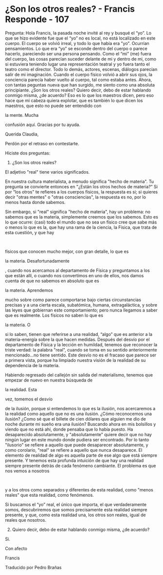 # ¿Son los otros reales? - Francis Responde - 107

Pregunta: Hola Francis, la pasada noche invité al rey y busqué el “yo”. Lo que se hizo evidente fue que el “yo” no es local, no está localizado en este cuerpo. El cuerpo se volvió irreal, y todo lo que había era "yo". Ocurrían pensamientos. Lo que era “yo” se esconde dentro del cuerpo o parece hacerlo, pareciendo ser una persona pensando. Como el “mi” (me) fuera del cuerpo, las cosas parecían suceder delante de mi y dentro de mi, como si estuviera teniendo lugar una representación teatral y yo fuera tanto el teatro como el director. Todo lo demás, actores, escenas, diálogos parecían salir de mi imaginación. Cuando el cuerpo físico volvió a abrir sus ojos, la conciencia parecía haber vuelto al cuerpo, tal como estaba antes. Ahora, con tantas peguntas nueva que han surgido, me siento como una absoluta principiante. ¿Son los otros reales? Quiero decir, debo de estar hablando conmigo misma, ¿de acuerdo? Eso es lo que los maestros dicen, pero eso hace que mi cabeza quiera explotar, que es también lo que dicen los maestros, que esto no puede ser entendido con 

la mente. Mucha

 confusión aquí. Gracias por tu ayuda.

Querida Claudia,

Perdón por el retraso en contestarte.

Hiciste dos preguntas:

1. ¿Son los otros reales? 

El adjetivo "real" tiene varios significados. 

En nuestra cultura materialista, a menudo significa "hecho de materia". Tu pregunta se convierte entonces en "¿Están los otros hechos de materia?” Si por “los otros" te refieres a los cuerpos físicos, la respuesta es si; si quieres decir "otras mentes" o "otras consciencias", la respuesta es no, por lo menos hasta donde sabemos.

Sin embargo, si "real" significa "hecho de materia", hay un problema: no sabemos que es la materia, simplemente creemos que los sabemos. Esto es lo que ocurre: (casi) todo el mundo que no sea un físico cree que sabe más o menos lo que es la, que hay una rama de la ciencia, la Física, que trata de esta cuestión, y que hay

  

físicos que conocen mucho mejor, con gran detalle, lo que es 

la materia. Desafortunadamente

, cuando nos acercamos al departamento de Física y preguntamos a los que están allí, o cuando nos convertimos en uno de ellos, nos damos cuenta de que no sabemos en absoluto que es 

la materia. Aprendemos

 mucho sobre como parece comportarse bajo ciertas circunstancias precisas y a una cierta escala, subatómica, humana, extragaláctica, y sobre las leyes que gobiernan este comportamiento; pero nunca llegamos a saber que es realmente. Los físicos no saben lo que es 

la materia. O

 si lo saben, tienen que referirse a una realidad, “algo” que es anterior a la materia-energía sobre la que hacen medidas. Después del desvío por el departamento de Física y la lección en humildad, tenemos que reconocer la triste verdad: la palabra "real", cuando se toma en su sentido anteriormente mencionado…no tiene sentido. Este desvío no es el fracaso que parece ser a primera vista, porque ha limpiado nuestra visión de la realidad de su dependencia de la materia.

Habiendo regresado del callejón sin salida del materialismo, tenemos que empezar de nuevo en nuestra búsqueda de 

la realidad. Esta

 vez, tomemos el desvío

de la ilusión, porque si entendemos lo que es la ilusión, nos acercaremos a la realidad como aquello que no es una ilusión. ¿Cómo reconocemos una ilusión? ¿Como sé que el billete de cien dólares que alguien me dio de noche durante mi sueño era una ilusión? Buscando ahora en mis bolsillos y viendo que no está ahí, donde pensaba que lo había puesto. Ha desaparecido absolutamente, y "absolutamente" quiere decir que no hay ningún lugar en este mundo donde pudiera ser encontrado. Por lo tanto "ilusorio" se refiere a aquello que puede desaparecer absolutamente, y como corolario, "real" se refiere a aquello que nunca desaparece. El elemento de realidad de algo es aquella parte de ese algo que está siempre presente. Y tenemos esta profunda intuición de que hay una realidad siempre presente detrás de cada fenómeno cambiante. El problema es que nos vemos a nosotros

  

y a los otros como separados y diferentes de esta realidad, como "menos reales" que esta realidad, como fenómenos. 

Si buscamos el “yo” real, el único que importa, el que verdaderamente somos, descubriremos que somos precisamente esta realidad siempre presente, y que, como esta realidad una, los otros son reales, igual de reales que nosotros.

2. Quiero decir, debo de estar hablando conmigo misma, ¿de acuerdo?

Si.

Con afecto

Francis

Traducido por Pedro Brañas


